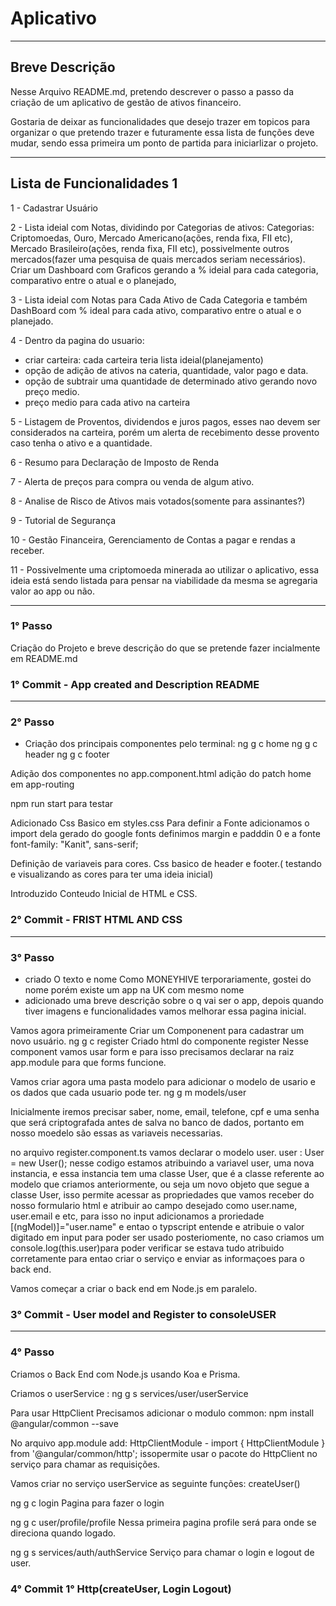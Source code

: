 # Aplicativo

***

## Breve Descrição

Nesse Arquivo README.md, pretendo descrever o passo a passo da criação de um aplicativo de gestão de ativos financeiro.

Gostaria de deixar as funcionalidades que desejo trazer em topicos para organizar o que pretendo trazer e futuramente essa lista de funções deve mudar, sendo essa primeira um ponto de partida para iniciarlizar o projeto.

***

## Lista de Funcionalidades 1

1 - Cadastrar Usuário

2 - Lista ideial com Notas, dividindo por Categorias de ativos:
Categorias: Criptomoedas, Ouro, Mercado Americano(ações, renda fixa, FII etc), Mercado Brasileiro(ações, renda fixa, FII etc), possivelmente outros mercados(fazer uma pesquisa de quais mercados seriam necessários). Criar um Dashboard com Graficos gerando a % ideial para cada categoria, comparativo entre o atual e o planejado,

3 - Lista ideial com Notas para Cada Ativo de Cada Categoria e também DashBoard com % ideal para cada ativo, comparativo entre o atual e o planejado.

4 - Dentro da pagina do usuario:
- criar  carteira: cada carteira teria lista ideial(planejamento) 
- opção de adição de ativos na cateria, quantidade, valor pago e data.
- opção de subtrair uma quantidade de determinado ativo gerando novo preço medio.
- preço medio para cada ativo na carteira

5 - Listagem de Proventos, dividendos e juros pagos, esses nao devem ser considerados na carteira, porém um alerta de recebimento desse provento caso tenha o ativo e a quantidade.

6 - Resumo para Declaração de Imposto de Renda

7 - Alerta de preços para compra ou venda de algum ativo.

8 - Analise de Risco de Ativos mais votados(somente para assinantes?)

9 - Tutorial de Segurança

10 - Gestão Financeira, Gerenciamento de Contas a pagar e rendas a receber.

11 - Possivelmente uma criptomoeda minerada ao utilizar o aplicativo, essa ideia está sendo listada para pensar na viabilidade da mesma se agregaria valor ao app ou não.

***

### 1° Passo

Criação do Projeto e breve descrição do que se pretende fazer incialmente em README.md

### 1° Commit - App created and Description README

***

### 2° Passo

- Criação dos principais componentes pelo terminal:
ng g c home
ng g c header
ng g c footer

Adição dos componentes no app.component.html
adição do patch home em app-routing

npm run start para testar 

Adicionado Css Basico em styles.css
Para definir a Fonte adicionamos o import dela gerado do google fonts
definimos margin e padddin 0 e a fonte 
font-family: "Kanit", sans-serif;

Definição de variaveis para cores.
Css basico de header e footer.( testando e visualizando as cores para ter uma ideia inicial)

Introduzido Conteudo Inicial de HTML e CSS.

### 2° Commit - FRIST HTML AND CSS

***

### 3° Passo

- criado O texto e nome Como MONEYHIVE terporariamente, gostei do nome porém existe um app na UK com mesmo nome
- adicionado uma breve descrição sobre o q vai ser o app, depois quando tiver imagens e funcionalidades vamos melhorar essa pagina inicial.

Vamos agora primeiramente Criar um Componenent para cadastrar um novo usuário.
ng g c register
Criado html do componente register
Nesse component vamos usar form e para isso precisamos declarar na raiz app.module para que forms funcione.

Vamos criar agora uma pasta modelo para adicionar o modelo de usario e os dados que cada usuario pode ter.
ng g m models/user

Inicialmente iremos precisar saber, nome, email, telefone, cpf e uma senha que será criptografada antes de salva no banco de dados, portanto em nosso moedelo são essas as variaveis necessarias.

no arquivo register.component.ts vamos declarar o modelo user.
user : User = new User(); nesse codigo estamos atribuindo a variavel user, uma nova instancia, e essa instancia tem uma classe User, que é a classe referente ao modelo que criamos anteriormente, ou seja um novo objeto que segue a classe User, isso permite acessar as propriedades que vamos receber do nosso formulario html e atribuir ao campo desejado como user.name, user.email e etc, para isso no input adicionamos a proriedade [(ngModel)]="user.name" e entao o typscript entende e atribuie o valor digitado em input para poder ser usado posteriomente, no caso criamos um console.log(this.user)para poder verificar se estava tudo atribuido corretamente para entao criar o serviço e enviar as informaçoes para o back end.

Vamos começar a criar o back end em Node.js em paralelo.

### 3° Commit - User model and Register to consoleUSER

***

### 4° Passo

Criamos o Back End com Node.js usando Koa e Prisma.

Criamos o userService : ng g s services/user/userService

Para usar HttpClient Precisamos adicionar o modulo common:
npm install @angular/common --save

No arquivo app.module add: HttpClientModule - import { HttpClientModule } from '@angular/common/http';
issopermite usar o pacote do HttpClient no serviço para chamar as requisições.

Vamos criar no serviço userService as seguinte funções:
createUser()

ng g c login
Pagina para fazer o login

ng g c user/profile/profile
Nessa primeira pagina profile será para onde se direciona quando logado.

ng g s services/auth/authService
Serviço para chamar o login e logout de user.

### 4° Commit 1° Http(createUser, Login Logout)
